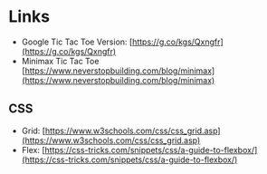 # Links

- Google Tic Tac Toe Version: [https://g.co/kgs/Qxngfr](https://g.co/kgs/Qxngfr)
- Minimax Tic Tac Toe [https://www.neverstopbuilding.com/blog/minimax](https://www.neverstopbuilding.com/blog/minimax)

## CSS

- Grid: [https://www.w3schools.com/css/css_grid.asp](https://www.w3schools.com/css/css_grid.asp)
- Flex: [https://css-tricks.com/snippets/css/a-guide-to-flexbox/](https://css-tricks.com/snippets/css/a-guide-to-flexbox/)


